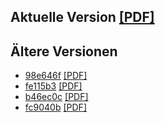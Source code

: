 ## Aktuelle Version [[PDF]](https://github.com/sebastianpech/julia-skriptum/raw/builds/julia-skriptum.pdf)

## Ältere Versionen
- [98e646f](https://github.com/sebastianpech/julia-skriptum/commit/98e646f1d5c29d06635dd5df5181aa1bd627f76e) [[PDF]](https://github.com/sebastianpech/julia-skriptum/raw/builds/98e646f-julia-skriptum.pdf)
- [fe115b3](https://github.com/sebastianpech/julia-skriptum/commit/fe115b3bdf62a9c65e5a8ec7742d7b7cd83a378e) [[PDF]](https://github.com/sebastianpech/julia-skriptum/raw/builds/fe115b3-julia-skriptum.pdf)
- [b46ec0c](https://github.com/sebastianpech/julia-skriptum/commit/b46ec0cc7ef2135d9841c0e7578fd7e136e5c843) [[PDF]](https://github.com/sebastianpech/julia-skriptum/raw/builds/b46ec0c-julia-skriptum.pdf)
- [fc9040b](https://github.com/sebastianpech/julia-skriptum/commit/fc9040b5d2b29148ed010fd1055f488ed43c9bf4) [[PDF]](https://github.com/sebastianpech/julia-skriptum/raw/builds/fc9040b-julia-skriptum.pdf)
